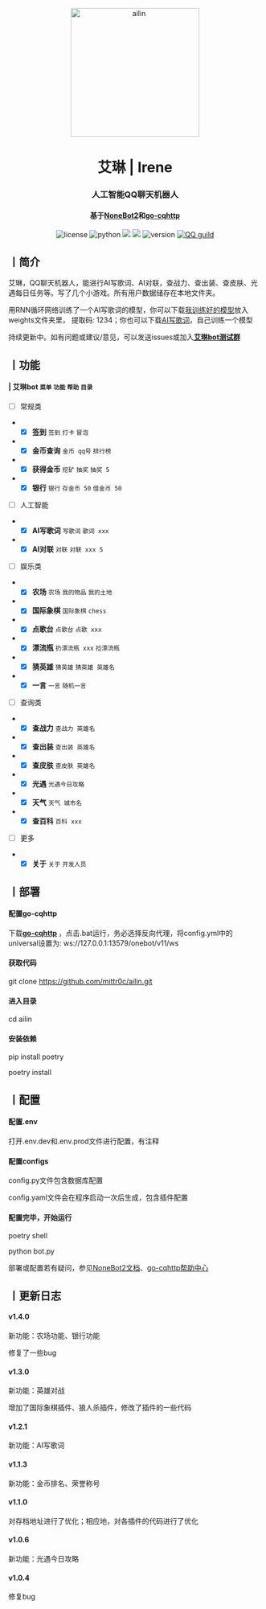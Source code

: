 <p align="center" >
  <img src="http://q.qlogo.cn/headimg_dl?dst_uin=1279605045&spec=640&img_type=jpg" width="256" height="256" alt="ailin">
</p>
<h1 align="center">艾琳 | Irene</h1>
<h3 align="center">人工智能QQ聊天机器人</h3>
<h4 align="center">基于<a href="https://github.com/nonebot/nonebot2" target="_blank">NoneBot2</a>和<a href="https://github.com/Mrs4s/go-cqhttp" target="_blank">go-cqhttp</a></h4>

<p align="center">
<img src="https://img.shields.io/github/license/mittr0c/ailin" alt="license">
    <img src="https://img.shields.io/badge/python-3.8+-blue" alt="python">
    <img src="https://img.shields.io/badge/nonebot-2.0.0-green">
    <img src="https://img.shields.io/badge/go--cqhttp-1.0.0-yellow">
    <img src="https://img.shields.io/badge/版本号-1.4.2-red" alt="version">
    <a href="https://jq.qq.com/?_wv=1027&k=CXHuHAmp"><img src="https://img.shields.io/badge/加入-测试群-pink"alt="QQ guild"></a>
</p>

## 丨简介

艾琳，QQ聊天机器人，能进行AI写歌词、AI对联，查战力、查出装、查皮肤、光遇每日任务等。写了几个小游戏。所有用户数据储存在本地文件夹。

用RNN循环网络训练了一个AI写歌词的模型，你可以下载[我训练好的模型](https://pan.baidu.com/s/1wQ_K2QWZQ3oKtAK4rMiz5g)放入weights文件夹里， 提取码: 1234；你也可以下载[AI写歌词](https://github.com/mittr0c/ai-lyrics-writing)，自己训练一个模型

持续更新中。如有问题或建议/意见，可以发送issues或加入<strong>[艾琳bot测试群](https://jq.qq.com/?_wv=1027&k=ExnAAm1V) </strong>

## 丨功能

#### | 艾琳bot `菜单` `功能` `帮助` `目录`
- [ ] 常规类
- - [x] <strong>签到</strong>  `签到` `打卡` `冒泡`
- - [x] <strong>金币查询</strong> `金币 qq号` `排行榜` 
- - [x] <strong>获得金币</strong> `挖矿` `抽奖` `抽奖 5`
- - [x] <strong>银行</strong> `银行` `存金币 50` `借金币 50`
- [ ] 人工智能
- - [x] <strong>AI写歌词</strong> `写歌词` `歌词 xxx`
- - [x] <strong>AI对联</strong> `对联` `对联 xxx 5`
- [ ] 娱乐类
- - [x] <strong>农场</strong> `农场` `我的物品` `我的土地`
- - [x] <strong>国际象棋</strong> `国际象棋` `chess`
- - [x] <strong>点歌台</strong> `点歌台` `点歌 xxx`
- - [x] <strong>漂流瓶</strong> `扔漂流瓶 xxx` `捡漂流瓶`
- - [x] <strong>猜英雄</strong> `猜英雄` `猜英雄 英雄名`
- - [x] <strong>一言</strong> `一言` `随机一言`
- [ ] 查询类
- - [x] <strong>查战力</strong> `查战力 英雄名`
- - [x] <strong>查出装</strong> `查出装 英雄名`
- - [x] <strong>查皮肤</strong> `查皮肤 英雄名`
- - [x] <strong>光遇</strong> `光遇今日攻略`
- - [x] <strong>天气</strong> `天气 城市名`
- - [x] <strong>查百科</strong> `百科 xxx`
- [ ] 更多
- - [x] <strong>关于</strong> `关于` `开发人员`

## 丨部署

#### 配置go-cqhttp

下载<strong>[go-cqhttp](https://github.com/Mrs4s/go-cqhttp) </strong>，点击.bat运行，务必选择反向代理，将config.yml中的universal设置为: ws://127.0.0.1:13579/onebot/v11/ws

#### 获取代码

git clone https://github.com/mittr0c/ailin.git

#### 进入目录

cd ailin

#### 安装依赖

pip install poetry

poetry install

## 丨配置

#### 配置.env

打开.env.dev和.env.prod文件进行配置，有注释

#### 配置configs

config.py文件包含数据库配置

config.yaml文件会在程序启动一次后生成，包含插件配置

#### 配置完毕，开始运行

poetry shell

python bot.py

部署或配置若有疑问，参见[NoneBot2文档](https://v2.nonebot.dev/)、[go-cqhttp帮助中心](https://docs.go-cqhttp.org/)

## 丨更新日志

#### v1.4.0

新功能：农场功能、银行功能

修复了一些bug

#### v1.3.0

新功能：英雄对战

增加了国际象棋插件、狼人杀插件，修改了插件的一些代码

#### v1.2.1

新功能：AI写歌词

#### v1.1.3

新功能：金币排名、荣誉称号

#### v1.1.0

对存档地址进行了优化；相应地，对各插件的代码进行了优化

#### v1.0.6

新功能：光遇今日攻略

#### v1.0.4

修复bug
